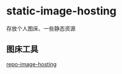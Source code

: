 # static-image-hosting
存放个人图床、一些静态资源


## 图床工具
[repo-image-hosting](https://github.com/hezhizheng/repo-image-hosting)
